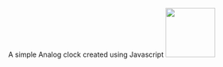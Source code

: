 A simple Analog clock created using Javascript 
<img src="![clock](https://user-images.githubusercontent.com/40522163/85998776-ec4f8200-ba13-11ea-8167-c6998a3e5f2a.PNG)" width="100">

